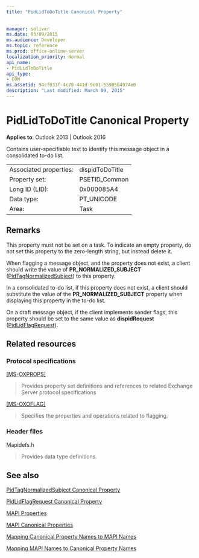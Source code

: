 ```yaml
---
title: "PidLidToDoTitle Canonical Property"
 
 
manager: soliver
ms.date: 03/09/2015
ms.audience: Developer
ms.topic: reference
ms.prod: office-online-server
localization_priority: Normal
api_name:
- PidLidToDoTitle
api_type:
- COM
ms.assetid: 94cf031f-4c78-441d-9c01-55905b4974e0
description: "Last modified: March 09, 2015"
---
```


# PidLidToDoTitle Canonical Property

  
  
**Applies to**: Outlook 2013 | Outlook 2016 
  
Contains user-specifiable text to identify this message object in a consolidated to-do list.
  
|||
|:-----|:-----|
|Associated properties:  <br/> |dispidToDoTitle  <br/> |
|Property set:  <br/> |PSETID_Common  <br/> |
|Long ID (LID):  <br/> |0x000085A4  <br/> |
|Data type:  <br/> |PT_UNICODE  <br/> |
|Area:  <br/> |Task  <br/> |
   
## Remarks

This property must not be set on a task. To indicate an empty property, do not set this property to the zero-length string, but instead delete it. 
  
When flagging a message object, and the property does not exist, a client should write the value of **PR_NORMALIZED_SUBJECT** ([PidTagNormalizedSubject](pidtagnormalizedsubject-canonical-property.md)) to this property.
  
In a consolidated to-do list, if this property does not exist, a client should substitute the value of the **PR_NORMALIZED_SUBJECT** property when displaying this property in the to-do list. 
  
On a draft message object, if the client implements sender flags, this property should be set to the same value as **dispidRequest** ([PidLidFlagRequest](pidlidflagrequest-canonical-property.md)).
  
## Related resources

### Protocol specifications

[[MS-OXPROPS]](http://msdn.microsoft.com/library/f6ab1613-aefe-447d-a49c-18217230b148%28Office.15%29.aspx)
  
> Provides property set definitions and references to related Exchange Server protocol specifications
    
[[MS-OXOFLAG]](http://msdn.microsoft.com/library/f1e50be4-ed30-4c2a-b5cb-8ff3aaaf9b91%28Office.15%29.aspx)
  
> Specifies the properties and operations related to flagging.
    
### Header files

Mapidefs.h
  
> Provides data type definitions.
    
## See also



[PidTagNormalizedSubject Canonical Property](pidtagnormalizedsubject-canonical-property.md)
  
[PidLidFlagRequest Canonical Property](pidlidflagrequest-canonical-property.md)


[MAPI Properties](mapi-properties.md)
  
[MAPI Canonical Properties](mapi-canonical-properties.md)
  
[Mapping Canonical Property Names to MAPI Names](mapping-canonical-property-names-to-mapi-names.md)
  
[Mapping MAPI Names to Canonical Property Names](mapping-mapi-names-to-canonical-property-names.md)

